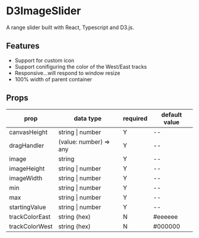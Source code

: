 # D3ImageSlider

A range slider built with React, Typescript and D3.js.

## Features

- Support for custom icon
- Support conifiguring the color of the West/East tracks
- Responsive...will respond to window resize
- 100% width of parent container

## Props

| prop           | data type              | required | default value |
| -------------- | ---------------------- | -------- | ------------- |
| canvasHeight   | string \| number       | Y        | --            |
| dragHandler    | (value: number) => any | Y        | --            |
| image          | string                 | Y        | --            |
| imageHeight    | string \| number       | Y        | --            |
| imageWidth     | string \| number       | Y        | --            |
| min            | string \| number       | Y        | --            |
| max            | string \| number       | Y        | --            |
| startingValue  | string \| number       | Y        | --            |
| trackColorEast | string (hex)           | N        | #eeeeee       |
| trackColorWest | string (hex)           | N        | #000000       |
